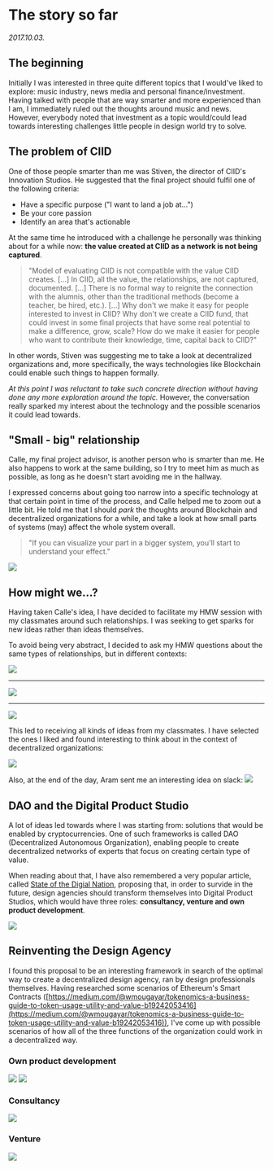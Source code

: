 # The story so far

*2017.10.03.*

## The beginning
Initially I was interested in three quite different topics that I would've liked to explore: music industry, news media and personal finance/investment. Having talked with people that are way smarter and more experienced than I am, I immediately ruled out the thoughts around music and news. However, everybody noted that investment as a topic would/could lead towards interesting challenges little people in design world try to solve.

## The problem of CIID
One of those people smarter than me was Stiven, the director of CIID's Innovation Studios. He suggested that the final project should fulfil one of the following criteria:

- Have a specific purpose ("I want to land a job at...")
- Be your core passion
- Identify an area that's actionable

At the same time he introduced with a challenge he personally was thinking about for a while now: **the value created at CIID as a network is not being captured**.

>"Model of evaluating CIID is not compatible with the value CIID creates. [...] In CIID, all the value, the relationships, are not captured, documented. [...] There is no formal way to reignite the connection with the alumnis, other than the traditional methods (become a teacher, be hired, etc.). [...] Why don't we make it easy for people interested to invest in CIID? Why don't we create a CIID fund, that could invest in some final projects that have some real potential to make a difference, grow, scale? How do we make it easier for people who want to contribute their knowledge, time, capital back to CIID?"

In other words, Stiven was suggesting me to take a look at decentralized organizations and, more specifically, the ways technologies like Blockchain could enable such things to happen formally.

*At this point I was reluctant to take such concrete direction without having done any more exploration around the topic.* However, the conversation really sparked my interest about the technology and the possible scenarios it could lead towards.

## "Small - big" relationship
Calle, my final project advisor, is another person who is smarter than me. He also happens to work at the same building, so I try to meet him as much as possible, as long as he doesn't start avoiding me in the hallway.

I expressed concerns about going too narrow into a specific technology at that certain point in time of the process, and Calle helped me to zoom out a little bit. He told me that I should *park* the thoughts around Blockchain and decentralized organizations for a while, and take a look at how small parts of systems (may) affect the whole system overall.

> "If you can visualize your part in a bigger system, you'll start to understand your effect."

![](https://i.imgur.com/PX4Vqqe.jpg)

## How might we...?
Having taken Calle's idea, I have decided to facilitate my HMW session with my classmates around such relationships. I was seeking to get sparks for new ideas rather than ideas themselves. 

To avoid being very abstract, I decided to ask my HMW questions about the same types of relationships, but in different contexts:


![](https://i.imgur.com/cPbgrE0.png)

---

![](https://i.imgur.com/UtaNJ5A.png)

---

![](https://i.imgur.com/oR0V7aU.png)



This led to receiving all kinds of ideas from my classmates. I have selected the ones I liked and found interesting to think about in the context of decentralized organizations:

![](https://i.imgur.com/bwFt3Y6.jpg)

Also, at the end of the day, Aram sent me an interesting idea on slack:
![](https://i.imgur.com/hfCxCUw.png)

## DAO and the Digital Product Studio
A lot of ideas led towards where I was starting from: solutions that would be enabled by cryptocurrencies. One of such frameworks is called DAO (Decentralized Autonomous Organization), enabling people to create decentralized networks of experts that focus on creating certain type of value. 

When reading about that, I have also remembered a very popular article, called [State of the Digial Nation](https://blog.marvelapp.com/state-of-the-digital-nation-2016/#the-digital-product-studio), proposing that, in order to survide in the future, design agencies should transform themselves into Digital Product Studios, which would have three roles: **consultancy, venture and own product development**.

![](https://i.imgur.com/RhT7NaJ.jpg)

## Reinventing the Design Agency

I found this proposal to be an interesting framework in search of the optimal way to create a decentralized design agency, ran by design professionals themselves. Having researched some scenarios of Ethereum's Smart Contracts ([https://medium.com/@wmougayar/tokenomics-a-business-guide-to-token-usage-utility-and-value-b19242053416](https://medium.com/@wmougayar/tokenomics-a-business-guide-to-token-usage-utility-and-value-b19242053416)), I've come up with possible scenarios of how all of the three functions of the organization could work in a decentralized way.

### Own product development
![](https://i.imgur.com/sNNBNTU.jpg)
![](https://i.imgur.com/A3GupFQ.jpg)

### Consultancy
![](https://i.imgur.com/KGDtAAK.jpg)

### Venture
![](https://i.imgur.com/9XkJ2qE.jpg)
